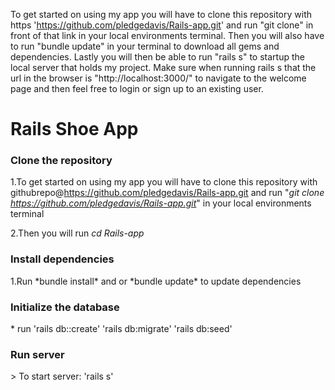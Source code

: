 To get started on using my app you will have to clone this repository with https 'https://github.com/pledgedavis/Rails-app.git' and run "git clone" in front of that link in your local environments terminal. Then you will also have to run "bundle update" in your terminal to download all gems and dependencies. Lastly you will then be able to run "rails s" to startup the local server that holds my project. Make sure when running rails s that the url in the browser is "http://localhost:3000/" to navigate to the welcome page and then feel free to login or sign up to an existing user.



<h1>Rails Shoe App</h1>

<h3>Clone the repository</h3>


 1.To get started on using my app you will have to clone this repository with githubrepo@https://github.com/pledgedavis/Rails-app.git and run "*git clone https://github.com/pledgedavis/Rails-app.git*" in your local environments terminal

 2.Then you will run *cd Rails-app*

<h3>Install dependencies</h3>
1.Run *bundle install* and or *bundle update* to update dependencies 


<h3>Initialize the database</h3>
* run 'rails db::create' 'rails db:migrate' 'rails db:seed'

<h3>Run server</h3>>
To start server:
 'rails s'